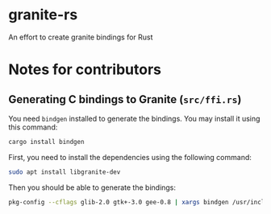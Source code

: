 # granite-rs
An effort to create granite bindings for Rust

# Notes for contributors

## Generating C bindings to Granite (`src/ffi.rs`)

You need `bindgen` installed to generate the bindings. You may install it using this command:
```bash
cargo install bindgen
```

First, you need to install the dependencies using the following command:
```bash
sudo apt install libgranite-dev
```

Then you should be able to generate the bindings:
```bash
pkg-config --cflags glib-2.0 gtk+-3.0 gee-0.8 | xargs bindgen /usr/include/granite/granite.h -o src/ffi.rs --whitelist-type '_?[Gg]ranite.*' --
```
